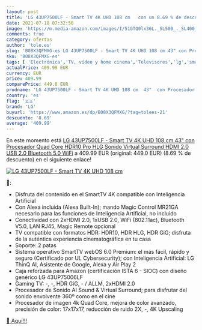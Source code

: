 ```yaml
---
layout: post
title: 'LG 43UP7500LF - Smart TV 4K UHD 108 cm   con un 8.69 % de descuento'
date: 2021-07-18 07:32:50
image: 'https://m.media-amazon.com/images/I/51GTQ0lx36L._SL500_._SL400_.jpg'
comments: true
category: ofertas
author: 'tole.es'
slug: 'B08X3QFMXG-es LG 43UP7500LF - Smart TV 4K UHD 108 cm 43" con Procesador...'
sku: 'B08X3QFMXG-es'
tags: [ 'Electrónica','TV, vídeo y home cinema','Televisores','lg','smart','tv', ]
actualPrice: 409.99 EUR
currency: EUR
price: 409.99
comparePrice: 449.0 EUR
prodname: 'LG 43UP7500LF - Smart TV 4K UHD 108 cm  43"  con Procesador Quad Core  HDR10 Pro  HLG  Sonido Virtual Surround  HDMI 2.0  USB 2.0  Bluetooth 5.0  WiFi'
country: 'es'
flag: '🇪🇸'
brand: 'LG'
buyurl: 'https://www.amazon.es/dp/B08X3QFMXG/?tag=tolees-21'
descuento: '8.69'
average: '409.99'
---
```


En este momento está [LG 43UP7500LF - Smart TV 4K UHD 108 cm  43"  con Procesador Quad Core  HDR10 Pro  HLG  Sonido Virtual Surround  HDMI 2.0  USB 2.0  Bluetooth 5.0  WiFi](https://www.amazon.es/dp/B08X3QFMXG/?tag=tolees-21) a 409.99 EUR (original: 449.0 EUR) (8.69 %  de descuento) en el siguiente enlace!

[![LG 43UP7500LF - Smart TV 4K UHD 108 cm  ](https://m.media-amazon.com/images/I/51GTQ0lx36L._SL500_._SL400_.jpg)](https://www.amazon.es/dp/B08X3QFMXG/?tag=tolees-21)

🔎:

- Disfruta del contenido en el SmartTV 4K compatible con Inteligencia Artificial
- Con Alexa incluida (Alexa Built-In); mando Magic Control MR21GA necesario para las funciones de Inteligencia Artificial, no incluido
- Conectividad con 2xHDMI 2.0, 1xUSB 2.0, WiFi (802.11ac), Bluetooth V5.0, LAN RJ45, Magic Remote opcional
- TV compatible con formatos HDR: HDR10, HDR HLG, HDR GiG; disfruta de la auténtica experiencia cinematográfica en tu casa
- Soporte: 2 patas
- Sistema operativo SmartTV webOS 6.0 Premium: el más fácil, rápido y seguro (Certificado por UL Cybersecurity); con Inteligencia Artificial: LG ThinQ AI, Asistente de Google, Alexa y Air Play 2
- Caja reforzada para Amazon (certificación ISTA 6 - SIOC) con diseño genérico LG 43UP75006LF
- Gaming TV: -, -, HDR GiG, - / ALLM, 2xHDMI 2.0
- Procesador de Sonido AI Sound & Virtual Surround; para disfrutar del sonido envolvente 360º como en el cine
- Procesador de imagen 4k Quad Core, mejora de color avanzado, precisión de color: 17x17x17, reducción de ruido 2X, -, 4K Upscaling

[🛒 Aquí!!!](https://www.amazon.es/dp/B08X3QFMXG/?tag=tolees-21)
